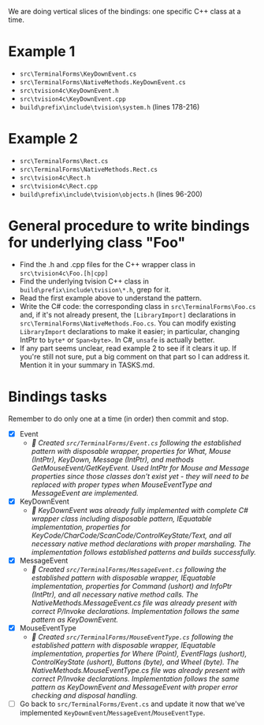 We are doing vertical slices of the bindings: one specific C++ class at a time.

# Example 1
- `src\TerminalForms\KeyDownEvent.cs`
- `src\TerminalForms\NativeMethods.KeyDownEvent.cs`
- `src\tvision4c\KeyDownEvent.h`
- `src\tvision4c\KeyDownEvent.cpp`
- `build\prefix\include\tvision\system.h` (lines 178-216)

# Example 2
- `src\TerminalForms\Rect.cs`
- `src\TerminalForms\NativeMethods.Rect.cs`
- `src\tvision4c\Rect.h`
- `src\tvision4c\Rect.cpp`
- `build\prefix\include\tvision\objects.h` (lines 96-200)

# General procedure to write bindings for underlying class "Foo"
- Find the .h and .cpp files for the C++ wrapper class in `src\tvision4c\Foo.[h|cpp]`
- Find the underlying tvision C++ class in `build\prefix\include\tvision\*.h`, grep for it.
- Read the first example above to understand the pattern.
- Write the C# code: the corresponding class in `src\TerminalForms\Foo.cs` and, if it's not already present, the `[LibraryImport]` declarations in `src\TerminalForms\NativeMethods.Foo.cs`. You can modify existing `LibraryImport` declarations to make it easier; in particular, changing IntPtr to `byte*` or `Span<byte>`. In C#, `unsafe` is actually better.
- If any part seems unclear, read example 2 to see if it clears it up. If you're still not sure, put a big comment on that part so I can address it. Mention it in your summary in TASKS.md.

# Bindings tasks
Remember to do only one at a time (in order) then commit and stop.
- [x] Event
  - *🤖 Created `src/TerminalForms/Event.cs` following the established pattern with disposable wrapper, properties for What, Mouse (IntPtr), KeyDown, Message (IntPtr), and methods GetMouseEvent/GetKeyEvent. Used IntPtr for Mouse and Message properties since those classes don't exist yet - they will need to be replaced with proper types when MouseEventType and MessageEvent are implemented.*
- [x] KeyDownEvent
  - *🤖 KeyDownEvent was already fully implemented with complete C# wrapper class including disposable pattern, IEquatable implementation, properties for KeyCode/CharCode/ScanCode/ControlKeyState/Text, and all necessary native method declarations with proper marshaling. The implementation follows established patterns and builds successfully.*
- [x] MessageEvent
  - *🤖 Created `src/TerminalForms/MessageEvent.cs` following the established pattern with disposable wrapper, IEquatable implementation, properties for Command (ushort) and InfoPtr (IntPtr), and all necessary native method calls. The NativeMethods.MessageEvent.cs file was already present with correct P/Invoke declarations. Implementation follows the same pattern as KeyDownEvent.*
- [x] MouseEventType
  - *🤖 Created `src/TerminalForms/MouseEventType.cs` following the established pattern with disposable wrapper, IEquatable implementation, properties for Where (Point), EventFlags (ushort), ControlKeyState (ushort), Buttons (byte), and Wheel (byte). The NativeMethods.MouseEventType.cs file was already present with correct P/Invoke declarations. Implementation follows the same pattern as KeyDownEvent and MessageEvent with proper error checking and disposal handling.*
- [ ] Go back to `src/TerminalForms/Event.cs` and update it now that we've implemented `KeyDownEvent`/`MessageEvent`/`MouseEventType`.
